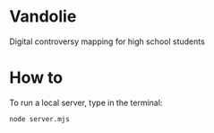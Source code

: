 # Vandolie
Digital controversy mapping for high school students

# How to

To run a local server, type in the terminal:
```
node server.mjs
```
